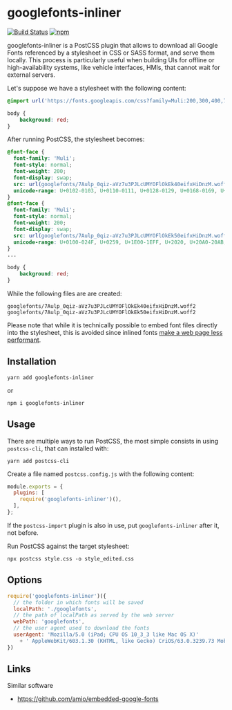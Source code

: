 
# googlefonts-inliner

[![Build Status](https://travis-ci.org/aler9/googlefonts-inliner.svg?branch=master)](https://travis-ci.org/aler9/googlefonts-inliner)
[![npm](https://img.shields.io/npm/v/googlefonts-inliner.svg)](https://www.npmjs.com/package/googlefonts-inliner)

googlefonts-inliner is a PostCSS plugin that allows to download all Google Fonts referenced by a stylesheet in CSS or SASS format, and serve them locally. This process is particularly useful when building UIs for offline or high-availability systems, like vehicle interfaces, HMIs, that cannot wait for external servers.

Let's suppose we have a stylesheet with the following content:

```css
@import url('https://fonts.googleapis.com/css?family=Muli:200,300,400,700&display=swap');

body {
    background: red;
}
```

After running PostCSS, the stylesheet becomes:

```css
@font-face {
  font-family: 'Muli';
  font-style: normal;
  font-weight: 200;
  font-display: swap;
  src: url(googlefonts/7Aulp_0qiz-aVz7u3PJLcUMYOFlOkEk40eifxHiDnzM.woff2) format('woff2');
  unicode-range: U+0102-0103, U+0110-0111, U+0128-0129, U+0168-0169, U+01A0-01A1, U+01AF-01B0, U+1EA0-1EF9, U+20AB;
}
@font-face {
  font-family: 'Muli';
  font-style: normal;
  font-weight: 200;
  font-display: swap;
  src: url(googlefonts/7Aulp_0qiz-aVz7u3PJLcUMYOFlOkEk50eifxHiDnzM.woff2) format('woff2');
  unicode-range: U+0100-024F, U+0259, U+1E00-1EFF, U+2020, U+20A0-20AB, U+20AD-20CF, U+2113, U+2C60-2C7F, U+A720-A7FF;
}
...

body {
    background: red;
}
```

While the following files are are created:

```
googlefonts/7Aulp_0qiz-aVz7u3PJLcUMYOFlOkEk40eifxHiDnzM.woff2
googlefonts/7Aulp_0qiz-aVz7u3PJLcUMYOFlOkEk50eifxHiDnzM.woff2
```

Please note that while it is technically possible to embed font files directly into the stylesheet, this is avoided since inlined fonts [make a web page less performant](https://www.zachleat.com/web/web-font-data-uris/).

## Installation

```
yarn add googlefonts-inliner
```

or

```
npm i googlefonts-inliner
```

## Usage

There are multiple ways to run PostCSS, the most simple consists in using `postcss-cli`, that can installed with:
```
yarn add postcss-cli
```

Create a file named `postcss.config.js` with the following content:
```js
module.exports = {
  plugins: [
    require('googlefonts-inliner')(),
  ],
};
```

If the `postcss-import` plugin is also in use, put `googlefonts-inliner` after it, not before.

Run PostCSS against the target stylesheet:
```
npx postcss style.css -o style_edited.css
```

## Options

```js
require('googlefonts-inliner')({
  // the folder in which fonts will be saved
  localPath: './googlefonts',
  // the path of localPath as served by the web server
  webPath: 'googlefonts',
  // the user agent used to download the fonts
  userAgent: 'Mozilla/5.0 (iPad; CPU OS 10_3_3 like Mac OS X)'
    + ' AppleWebKit/603.1.30 (KHTML, like Gecko) CriOS/63.0.3239.73 Mobile/14G60 Safari/602.1',
})
```

## Links

Similar software
* https://github.com/amio/embedded-google-fonts
